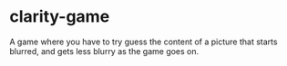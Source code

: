 # clarity-game
A game where you have to try guess the content of a picture that starts blurred, and gets less blurry as the game goes on.
